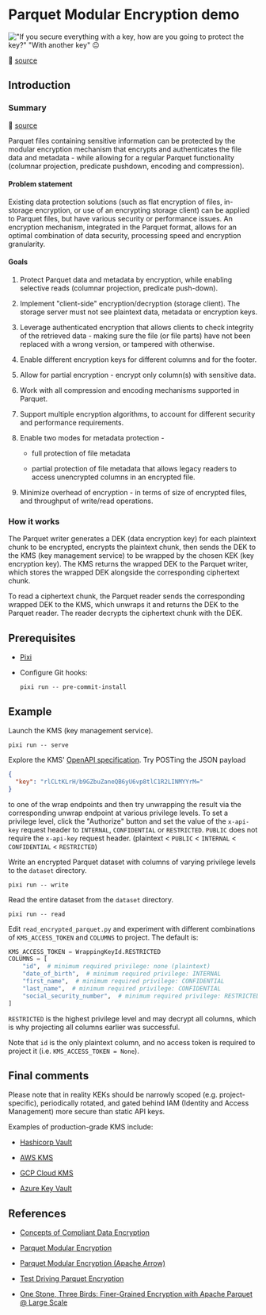<!-- vim: set ft=markdown : -->


# Parquet Modular Encryption demo

!["If you secure everything with a key, how are you going to protect the key?" "With another key"
😐](.assets/more-keys-1.jpg)

🔼 [source](https://stephenroughley.com/2019/06/09/concepts-of-compliant-data-encryption/)

## Introduction

### Summary

🔽 [source](https://github.com/apache/parquet-format/blob/master/Encryption.md)

Parquet files containing sensitive information can be protected by the modular encryption mechanism
that encrypts and authenticates the file data and metadata - while allowing for a regular Parquet
functionality (columnar projection, predicate pushdown, encoding and compression).

#### Problem statement

Existing data protection solutions (such as flat encryption of files, in-storage encryption, or
use of an encrypting storage client) can be applied to Parquet files, but have various security or
performance issues. An encryption mechanism, integrated in the Parquet format, allows for an optimal
combination of data security, processing speed and encryption granularity.

#### Goals

1. Protect Parquet data and metadata by encryption, while enabling selective reads (columnar
   projection, predicate push-down).

1. Implement "client-side" encryption/decryption (storage client). The storage server must not see
   plaintext data, metadata or encryption keys.

1. Leverage authenticated encryption that allows clients to check integrity of the retrieved data
   \- making sure the file (or file parts) have not been replaced with a wrong version, or tampered
   with otherwise.

1. Enable different encryption keys for different columns and for the footer.

1. Allow for partial encryption - encrypt only column(s) with sensitive data.

1. Work with all compression and encoding mechanisms supported in Parquet.

1. Support multiple encryption algorithms, to account for different security and performance
   requirements.

1. Enable two modes for metadata protection -

    * full protection of file metadata

    * partial protection of file metadata that allows legacy readers to access unencrypted columns
      in an encrypted file.

1. Minimize overhead of encryption - in terms of size of encrypted files, and throughput of
   write/read operations.

### How it works

The Parquet writer generates a DEK (data encryption key) for each plaintext chunk to be encrypted,
encrypts the plaintext chunk, then sends the DEK to the KMS (key management service) to be wrapped
by the chosen KEK (key encryption key). The KMS returns the wrapped DEK to the Parquet writer, which
stores the wrapped DEK alongside the corresponding ciphertext chunk.

To read a ciphertext chunk, the Parquet reader sends the corresponding wrapped DEK to the KMS, which
unwraps it and returns the DEK to the Parquet reader. The reader decrypts the ciphertext chunk with
the DEK.

## Prerequisites

* [Pixi](https://pixi.sh)

* Configure Git hooks:

    ``` shell
    pixi run -- pre-commit-install
    ```

## Example

Launch the KMS (key management service).

``` shell
pixi run -- serve
```

Explore the KMS' [OpenAPI specification](http://localhost:8001/docs). Try POSTing the JSON payload

``` json
{
  "key": "rlCLtKLrH/b9GZbuZaneQB6yU6vp8tlC1R2LINMYYrM="
}
```

to one of the wrap endpoints and then try unwrapping the result via the corresponding unwrap
endpoint at various privilege levels. To set a privilege level, click the "Authorize" button and set
the value of the `x-api-key` request header to `INTERNAL`, `CONFIDENTIAL` or `RESTRICTED`. `PUBLIC`
does not require the `x-api-key` request header. (plaintext < `PUBLIC` < `INTERNAL` < `CONFIDENTIAL`
< `RESTRICTED`)

Write an encrypted Parquet dataset with columns of varying privilege levels to the `dataset`
directory.

``` shell
pixi run -- write
```

Read the entire dataset from the `dataset` directory.

``` shell
pixi run -- read
```

Edit `read_encrypted_parquet.py` and experiment with different combinations of `KMS_ACCESS_TOKEN`
and `COLUMNS` to project. The default is:

``` python
KMS_ACCESS_TOKEN = WrappingKeyId.RESTRICTED
COLUMNS = [
    "id",  # minimum required privilege: none (plaintext)
    "date_of_birth",  # minimum required privilege: INTERNAL
    "first_name",  # minimum required privilege: CONFIDENTIAL
    "last_name",  # minimum required privilege: CONFIDENTIAL
    "social_security_number",  # minimum required privilege: RESTRICTED
]
```

`RESTRICTED` is the highest privilege level and may decrypt all columns, which is why projecting all
columns earlier was successful.

Note that `id` is the only plaintext column, and no access token is required to project it (i.e.
`KMS_ACCESS_TOKEN = None`).

## Final comments

Please note that in reality KEKs should be narrowly scoped (e.g. project-specific), periodically
rotated, and gated behind IAM (Identity and Access Management) more secure than static API keys.

Examples of production-grade KMS include:

* [Hashicorp Vault](https://developer.hashicorp.com/vault/docs/secrets/key-management)

* [AWS KMS](https://docs.aws.amazon.com/kms/)

* [GCP Cloud KMS](https://cloud.google.com/kms/docs)

* [Azure Key Vault](https://learn.microsoft.com/en-us/azure/key-vault/)

## References

* [Concepts of Compliant Data
  Encryption](https://stephenroughley.com/2019/06/09/concepts-of-compliant-data-encryption/)

* [Parquet Modular Encryption](https://github.com/apache/parquet-format/blob/master/Encryption.md)

* [Parquet Modular Encryption (Apache
  Arrow)](https://arrow.apache.org/docs/python/parquet.html#parquet-modular-encryption-columnar-encryption)

* [Test Driving Parquet
  Encryption](https://medium.com/@tomersolomon/test-driving-parquet-encryption-3d5319f5bc22)

* [One Stone, Three Birds: Finer-Grained Encryption with Apache Parquet @ Large
  Scale](https://doi.org/10.1109/BigData55660.2022.10020987)
